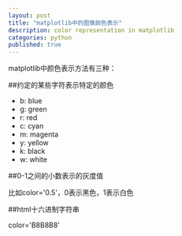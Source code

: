 ```yaml
---
layout: post
title: "matplotlib中的图像颜色表示"
description: color representation in matplotlib
categories: python
published: true
---
```



matplotlib中颜色表示方法有三种：

##约定的某些字符表示特定的颜色

* b: blue
* g: green
* r: red
* c: cyan
* m: magenta
* y: yellow
* k: black
* w: white

##0-1之间的小数表示的灰度值

比如color='0.5'，0表示黑色，1表示白色

##html十六进制字符串

color='B8B8B8'

